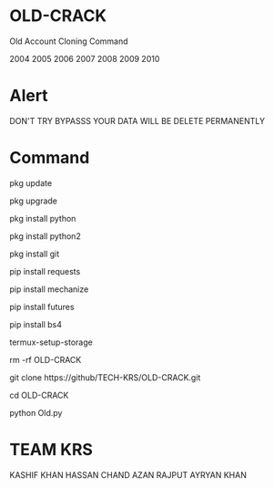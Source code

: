 # OLD-CRACK
Old Account Cloning Command

2004 2005 2006 2007 2008 2009 2010

# Alert
DON'T TRY BYPASSS YOUR DATA WILL BE DELETE PERMANENTLY

# Command

pkg update

pkg upgrade

pkg install python

pkg install python2

pkg install git

pip install requests

pip install mechanize

pip install futures

pip install bs4

termux-setup-storage

rm -rf OLD-CRACK

git clone https://github/TECH-KRS/OLD-CRACK.git

cd OLD-CRACK

python Old.py


# TEAM KRS

KASHIF KHAN
HASSAN CHAND
AZAN RAJPUT
AYRYAN KHAN
